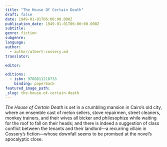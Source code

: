 ```yaml
---
title: "The House Of Certain Death"
draft: false
date: 1949-01-01T06:00:00.000Z
publication_date: 1949-01-01T06:00:00.000Z
subtitle:
genre: fiction
subgenre:
language:
author:
  - author/albert-cossery.md
translator:

editor:

editions:
  - isbn: 9780811218733
    binding: paperback
featured_image_path:
_slug: the-house-of-certain-death
---
```


_The House of Certain Death_ is set in a crumbling mansion in Cairo’s old city, where an ensemble cast of melon sellers, stove repairmen, street cleaners, monkey trainers, and their wives all bicker and philosophize while waiting for the roof to fall on their heads; and there is indeed a suggestion of class conflict between the tenants and their landlord—a recurring villain in Cossery’s fiction—whose downfall seems to be promised at the novel’s apocalyptic close.

